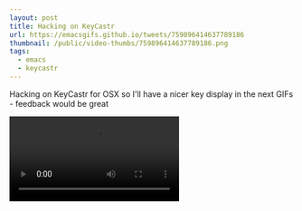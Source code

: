 ```yaml
---
layout: post
title: Hacking on KeyCastr
url: https://emacsgifs.github.io/tweets/759896414637789186
thumbnail: /public/video-thumbs/759896414637789186.png
tags:
  - emacs
  - keycastr
---
```


Hacking on KeyCastr for OSX so I'll have a nicer key display in the next GIFs -  feedback would be great

<video controls autoplay loop>
  <source src="/public/videos/759896414637789186.mp4" type="video/mp4">
    Sorry your browser does not support the video tag, maybe time to upgrade?
</video>
